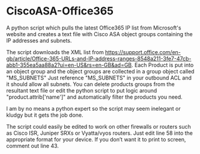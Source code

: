 # CiscoASA-Office365
A python script which pulls the latest Office365 IP list from Microsoft's website and creates a text file with Cisco ASA object groups containing the IP addresses and subnets.

The script downloads the XML list from https://support.office.com/en-gb/article/Office-365-URLs-and-IP-address-ranges-8548a211-3fe7-47cb-abb1-355ea5aa88a2?ui=en-US&rs=en-GB&ad=GB.
Each Product is put into an object group and the object groups are collected in a group object called "MS_SUBNETS" Just reference "MS_SUBNETS" in your outbound ACL and it should allow all subnets. You can delete products groups from the resultant text file or edit the python script to put logic around "product.attrib['name']" and automatically filter the products you need.

I am by no means a python expert so the script may seem inelegant or kludgy but it gets the job done.

The script could easily be edited to work on other firewalls or routers such as Cisco ISR, Juniper SRXs or Vyatta/vyos routers. Just edit line 58 into the appropriate format for your device.
If you don’t want it to print to screen, comment out line 43.
